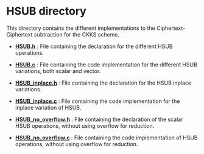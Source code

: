 # HSUB directory

This directory contains the different implementations to the Ciphertext-Ciphertext subtraction for the CKKS scheme.


+ <strong><a href=HSUB.h>HSUB.h</a></strong> : File containing the declaration for the different HSUB operations.
+ <strong><a href=HSUB.c>HSUB.c</a></strong> : File containing the code implementation for the different HSUB variations, both scalar and vector.
+ <strong><a href=HSUB_inplace.h>HSUB_inplace.h</a></strong> : File containing the declaration for the HSUB inplace variations.
+ <strong><a href=HSUB_inplace.c>HSUB_inplace.c</a></strong> : File containing the code implementation for the inplace variation of HSUB.

+ <strong><a href=HSUB_no_overflow.h>HSUB_no_overflow.h</a></strong> : File containing the declaration of the scalar HSUB operations, without using overflow for reduction.
+ <strong><a href=HSUB_no_overflow.c>HSUB_no_overflow.c</a></strong> : File containing the code implementation of HSUB operations, without using overflow for reduction.




